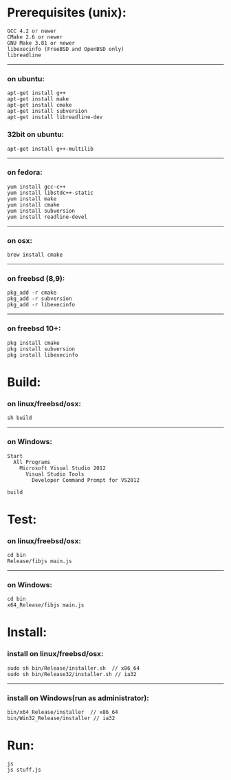 # Prerequisites (unix):

	GCC 4.2 or newer
	CMake 2.6 or newer
	GNU Make 3.81 or newer
	libexecinfo (FreeBSD and OpenBSD only)
	libreadline

----------------------------------
### on ubuntu:
	apt-get install g++
	apt-get install make
	apt-get install cmake
	apt-get install subversion
	apt-get install libreadline-dev

### 32bit on ubuntu:
	apt-get install g++-multilib

----------------------------------
### on fedora:
	yum install gcc-c++
	yum install libstdc++-static
	yum install make
	yum install cmake
	yum install subversion
	yum install readline-devel

----------------------------------
### on osx:
	brew install cmake

----------------------------------
### on freebsd (8,9):
	pkg_add -r cmake
	pkg_add -r subversion
	pkg_add -r libexecinfo

----------------------------------
### on freebsd 10+:
	pkg install cmake
	pkg install subversion
	pkg install libexecinfo

# Build:

### on linux/freebsd/osx:
	sh build

----------------------------------
### on Windows:
	Start
	  All Programs
	    Microsoft Visual Studio 2012
	      Visual Studio Tools
	        Developer Command Prompt for VS2012
	        
	build

# Test:

### on linux/freebsd/osx:
	cd bin
	Release/fibjs main.js

----------------------------------
### on Windows:
	cd bin
	x64_Release/fibjs main.js

# Install:

### install on linux/freebsd/osx:
	sudo sh bin/Release/installer.sh  // x86_64
	sudo sh bin/Release32/installer.sh // ia32

----------------------------------
### install on Windows(run as administrator):
	bin/x64_Release/installer  // x86_64
	bin/Win32_Release/installer // ia32

# Run:

	js
	js stuff.js
